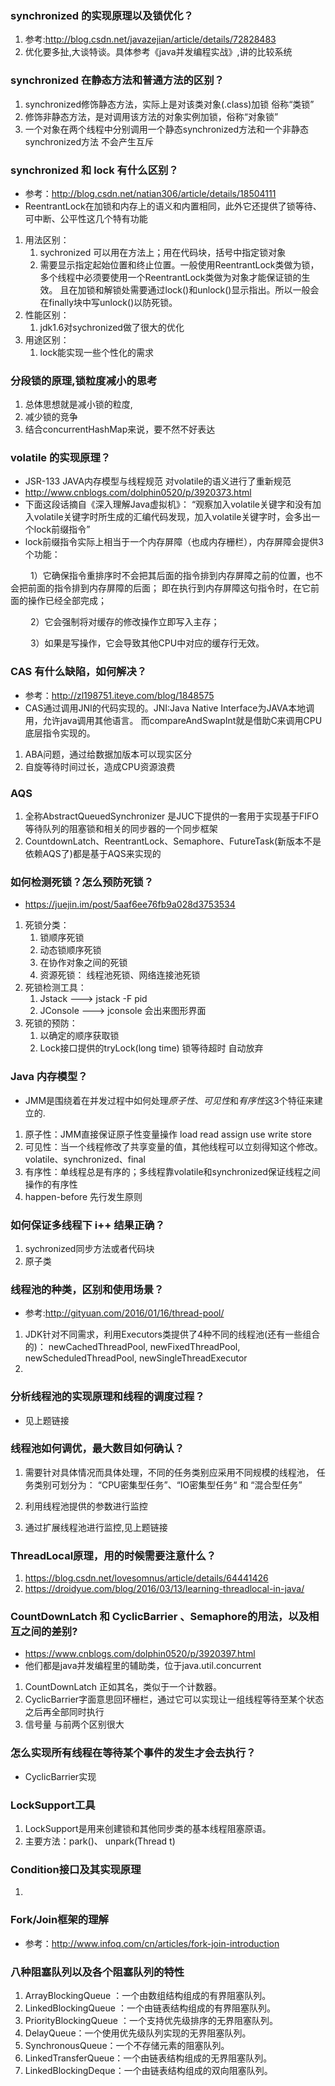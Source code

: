 ### synchronized 的实现原理以及锁优化？
1. 参考:http://blog.csdn.net/javazejian/article/details/72828483
2. 优化要多扯,大谈特谈。具体参考《java并发编程实战》,讲的比较系统
### synchronized 在静态方法和普通方法的区别？
1. synchronized修饰静态方法，实际上是对该类对象(.class)加锁 俗称“类锁”
2. 修饰非静态方法，是对调用该方法的对象实例加锁，俗称“对象锁”
3. 一个对象在两个线程中分别调用一个静态synchronized方法和一个非静态
synchronized方法 不会产生互斥
### synchronized 和 lock 有什么区别？
- 参考：http://blog.csdn.net/natian306/article/details/18504111
- ReentrantLock在加锁和内存上的语义和内置相同，此外它还提供了锁等待、可中断、公平性这几个特有功能
1. 用法区别：
    1. sychronized 可以用在方法上；用在代码块，括号中指定锁对象
    2. 需要显示指定起始位置和终止位置。一般使用ReentrantLock类做为锁，
      多个线程中必须要使用一个ReentrantLock类做为对象才能保证锁的生效。
      且在加锁和解锁处需要通过lock()和unlock()显示指出。所以一般会在finally块中写unlock()以防死锁。
2. 性能区别：
    1. jdk1.6对sychronized做了很大的优化
3. 用途区别：
    1. lock能实现一些个性化的需求
### 分段锁的原理,锁粒度减小的思考
1. 总体思想就是减小锁的粒度,
2. 减少锁的竞争
3. 结合concurrentHashMap来说，要不然不好表达
### volatile 的实现原理？
- JSR-133 JAVA内存模型与线程规范 对volatile的语义进行了重新规范
- http://www.cnblogs.com/dolphin0520/p/3920373.html
- 下面这段话摘自《深入理解Java虚拟机》：
“观察加入volatile关键字和没有加入volatile关键字时所生成的汇编代码发现，加入volatile关键字时，会多出一个lock前缀指令”
- lock前缀指令实际上相当于一个内存屏障（也成内存栅栏），内存屏障会提供3个功能：

　　	1）它确保指令重排序时不会把其后面的指令排到内存屏障之前的位置，也不会把前面的指令排到内存屏障的后面；
        即在执行到内存屏障这句指令时，在它前面的操作已经全部完成；
        
　　	2）它会强制将对缓存的修改操作立即写入主存；

　　	3）如果是写操作，它会导致其他CPU中对应的缓存行无效。
### CAS 有什么缺陷，如何解决？
- 参考：http://zl198751.iteye.com/blog/1848575
- CAS通过调用JNI的代码实现的。JNI:Java Native Interface为JAVA本地调用，允许java调用其他语言。
而compareAndSwapInt就是借助C来调用CPU底层指令实现的。
1. ABA问题，通过给数据加版本可以现实区分
2. 自旋等待时间过长，造成CPU资源浪费

### AQS
1. 全称AbstractQueuedSynchronizer 是JUC下提供的一套用于实现基于FIFO等待队列的阻塞锁和相关的同步器的一个同步框架
2. CountdownLatch、ReentrantLock、Semaphore、FutureTask(新版本不是依赖AQS了)都是基于AQS来实现的
### 如何检测死锁？怎么预防死锁？
- https://juejin.im/post/5aaf6ee76fb9a028d3753534
1. 死锁分类：
    1. 锁顺序死锁
    2. 动态锁顺序死锁
    3. 在协作对象之间的死锁
    4. 资源死锁： 线程池死锁、网络连接池死锁
2. 死锁检测工具：
    1. Jstack ---> jstack -F pid 
    2. JConsole ---> jconsole 会出来图形界面
3. 死锁的预防：
    1. 以确定的顺序获取锁
    2. Lock接口提供的tryLock(long time) 锁等待超时 自动放弃
### Java 内存模型？
- JMM是围绕着在并发过程中如何处理*原子性*、*可见性*和*有序性*这3个特征来建立的.
1. 原子性：JMM直接保证原子性变量操作 load read assign use write store
2. 可见性：当一个线程修改了共享变量的值，其他线程可以立刻得知这个修改。volatile、synchronized、final
3. 有序性：单线程总是有序的；多线程靠volatile和synchronized保证线程之间操作的有序性
4. happen-before 先行发生原则
### 如何保证多线程下 i++ 结果正确？
1. sychronized同步方法或者代码块
2. 原子类
### 线程池的种类，区别和使用场景？
- 参考:http://gityuan.com/2016/01/16/thread-pool/
1. JDK针对不同需求，利用Executors类提供了4种不同的线程池(还有一些组合的)：
	  newCachedThreadPool, newFixedThreadPool, newScheduledThreadPool, newSingleThreadExecutor
2. 
### 分析线程池的实现原理和线程的调度过程？
- 见上题链接
### 线程池如何调优，最大数目如何确认？
1. 需要针对具体情况而具体处理，不同的任务类别应采用不同规模的线程池，
任务类别可划分为： “CPU密集型任务”、“IO密集型任务“ 和 “混合型任务”

2. 利用线程池提供的参数进行监控

3. 通过扩展线程池进行监控,见上题链接
### ThreadLocal原理，用的时候需要注意什么？
1. https://blog.csdn.net/lovesomnus/article/details/64441426
2. https://droidyue.com/blog/2016/03/13/learning-threadlocal-in-java/
### CountDownLatch 和 CyclicBarrier 、Semaphore的用法，以及相互之间的差别?
- https://www.cnblogs.com/dolphin0520/p/3920397.html
- 他们都是java并发编程里的辅助类，位于java.util.concurrent
1. CountDownLatch 正如其名，类似于一个计数器。
2. CyclicBarrier字面意思回环栅栏，通过它可以实现让一组线程等待至某个状态之后再全部同时执行
3. 信号量 与前两个区别很大
### 怎么实现所有线程在等待某个事件的发生才会去执行？
- CyclicBarrier实现
### LockSupport工具
1. LockSupport是用来创建锁和其他同步类的基本线程阻塞原语。
2. 主要方法：park()、 unpark(Thread t)
### Condition接口及其实现原理
1.
### Fork/Join框架的理解
- 参考：http://www.infoq.com/cn/articles/fork-join-introduction
### 八种阻塞队列以及各个阻塞队列的特性
1. ArrayBlockingQueue ：一个由数组结构组成的有界阻塞队列。
2. LinkedBlockingQueue ：一个由链表结构组成的有界阻塞队列。
3. PriorityBlockingQueue ：一个支持优先级排序的无界阻塞队列。
4. DelayQueue：一个使用优先级队列实现的无界阻塞队列。
5. SynchronousQueue：一个不存储元素的阻塞队列。
6. LinkedTransferQueue：一个由链表结构组成的无界阻塞队列。
7. LinkedBlockingDeque：一个由链表结构组成的双向阻塞队列。
